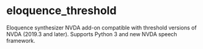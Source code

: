 # eloquence_threshold
Eloquence synthesizer NVDA add-on compatible with threshold versions of NVDA (2019.3 and later). Supports Python 3 and new NVDA speech framework. 
